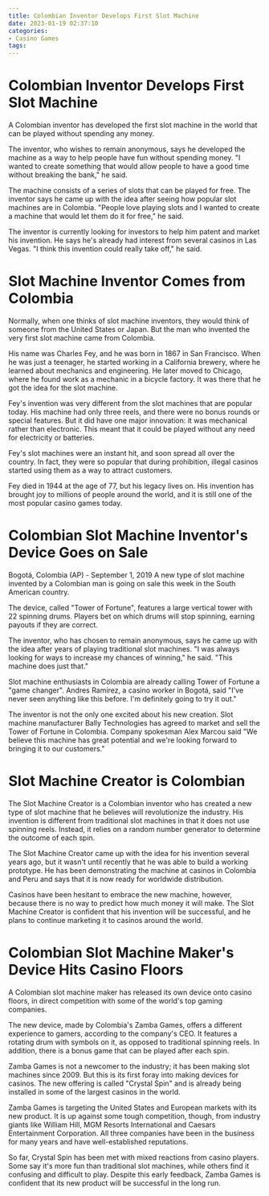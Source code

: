 ```yaml
---
title: Colombian Inventor Develops First Slot Machine 
date: 2023-01-19 02:37:10
categories:
- Casino Games
tags:
---
```



#  Colombian Inventor Develops First Slot Machine 

A Colombian inventor has developed the first slot machine in the world that can be played without spending any money. 

The inventor, who wishes to remain anonymous, says he developed the machine as a way to help people have fun without spending money. "I wanted to create something that would allow people to have a good time without breaking the bank," he said. 

The machine consists of a series of slots that can be played for free. The inventor says he came up with the idea after seeing how popular slot machines are in Colombia. "People love playing slots and I wanted to create a machine that would let them do it for free," he said. 

The inventor is currently looking for investors to help him patent and market his invention. He says he's already had interest from several casinos in Las Vegas. "I think this invention could really take off," he said.

#  Slot Machine Inventor Comes from Colombia 

Normally, when one thinks of slot machine inventors, they would think of someone from the United States or Japan. But the man who invented the very first slot machine came from Colombia.

His name was Charles Fey, and he was born in 1867 in San Francisco. When he was just a teenager, he started working in a California brewery, where he learned about mechanics and engineering. He later moved to Chicago, where he found work as a mechanic in a bicycle factory. It was there that he got the idea for the slot machine.

Fey's invention was very different from the slot machines that are popular today. His machine had only three reels, and there were no bonus rounds or special features. But it did have one major innovation: it was mechanical rather than electronic. This meant that it could be played without any need for electricity or batteries.

Fey's slot machines were an instant hit, and soon spread all over the country. In fact, they were so popular that during prohibition, illegal casinos started using them as a way to attract customers.

Fey died in 1944 at the age of 77, but his legacy lives on. His invention has brought joy to millions of people around the world, and it is still one of the most popular casino games today.

#  Colombian Slot Machine Inventor's Device Goes on Sale 

Bogotá, Colombia (AP) - September 1, 2019
A new type of slot machine invented by a Colombian man is going on sale this week in the South American country.

The device, called "Tower of Fortune", features a large vertical tower with 22 spinning drums. Players bet on which drums will stop spinning, earning payouts if they are correct.

The inventor, who has chosen to remain anonymous, says he came up with the idea after years of playing traditional slot machines. "I was always looking for ways to increase my chances of winning," he said. "This machine does just that."

Slot machine enthusiasts in Colombia are already calling Tower of Fortune a "game changer". Andres Ramirez, a casino worker in Bogotá, said "I've never seen anything like this before. I'm definitely going to try it out."

The inventor is not the only one excited about his new creation. Slot machine manufacturer Bally Technologies has agreed to market and sell the Tower of Fortune in Colombia. Company spokesman Alex Marcou said "We believe this machine has great potential and we're looking forward to bringing it to our customers."

#  Slot Machine Creator is Colombian 

The Slot Machine Creator is a Colombian inventor who has created a new type of slot machine that he believes will revolutionize the industry. His invention is different from traditional slot machines in that it does not use spinning reels. Instead, it relies on a random number generator to determine the outcome of each spin.

The Slot Machine Creator came up with the idea for his invention several years ago, but it wasn't until recently that he was able to build a working prototype. He has been demonstrating the machine at casinos in Colombia and Peru and says that it is now ready for worldwide distribution.

Casinos have been hesitant to embrace the new machine, however, because there is no way to predict how much money it will make. The Slot Machine Creator is confident that his invention will be successful, and he plans to continue marketing it to casinos around the world.

#  Colombian Slot Machine Maker's Device Hits Casino Floors

A Colombian slot machine maker has released its own device onto casino floors, in direct competition with some of the world's top gaming companies.

The new device, made by Colombia's Zamba Games, offers a different experience to gamers, according to the company's CEO. It features a rotating drum with symbols on it, as opposed to traditional spinning reels. In addition, there is a bonus game that can be played after each spin.

Zamba Games is not a newcomer to the industry; it has been making slot machines since 2009. But this is its first foray into making devices for casinos. The new offering is called "Crystal Spin" and is already being installed in some of the largest casinos in the world.

Zamba Games is targeting the United States and European markets with its new product. It is up against some tough competition, though, from industry giants like William Hill, MGM Resorts International and Caesars Entertainment Corporation. All three companies have been in the business for many years and have well-established reputations.

So far, Crystal Spin has been met with mixed reactions from casino players. Some say it's more fun than traditional slot machines, while others find it confusing and difficult to play. Despite this early feedback, Zamba Games is confident that its new product will be successful in the long run.